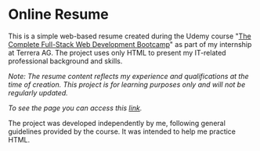 # Online Resume
This is a simple web-based resume created during the Udemy course "[The Complete Full-Stack Web Development Bootcamp](https://www.udemy.com/course/the-complete-web-development-bootcamp/)" as part of my internship at Terrera AG. The project uses only HTML to present my IT-related professional background and skills.

*Note: The resume content reflects my experience and qualifications at the time of creation. This project is for learning purposes only and will not be regularly updated.*

*To see the page you can access this [link](https://ciocolici.github.io/Online-Resume/).*

The project was developed independently by me, following general guidelines provided by the course. It was intended to help me practice HTML.
